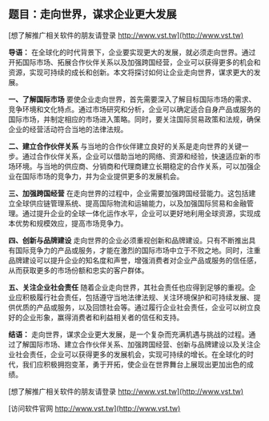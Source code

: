 ## **题目：走向世界，谋求企业更大发展**

[想了解推广相关软件的朋友请登录 http://www.vst.tw](http://www.vst.tw)

**导语：**
在全球化的时代背景下，企业要实现更大的发展，就必须走向世界。通过开拓国际市场、拓展合作伙伴关系以及加强跨国经营，企业可以获得更多的机会和资源，实现可持续的成长和创新。本文将探讨如何让企业走向世界，谋求更大的发展。

**一、了解国际市场**
要使企业走向世界，首先需要深入了解目标国际市场的需求、竞争环境和文化特点。通过市场研究和分析，企业可以确定适合自身产品或服务的国际市场，并制定相应的市场进入策略。同时，要关注国际贸易政策和法规，确保企业的经营活动符合当地的法律法规。

**二、建立合作伙伴关系**
与当地的合作伙伴建立良好的关系是走向世界的关键一步。通过合作伙伴关系，企业可以借助当地的网络、资源和经验，快速适应新的市场环境。与当地的供应商、分销商和代理商建立长期稳定的合作关系，可以加强企业在国际市场的竞争力，并为企业提供更多的发展机会。

**三、加强跨国经营**
在走向世界的过程中，企业需要加强跨国经营能力。这包括建立全球供应链管理系统、提高国际物流和运输能力，以及加强国际贸易和金融管理。通过提升企业的全球一体化运作水平，企业可以更好地利用全球资源，实现成本优势和规模效应，提高市场竞争力。

**四、创新与品牌建设**
走向世界的企业必须重视创新和品牌建设。只有不断推出具有国际竞争力的产品或服务，才能在激烈的国际市场中立于不败之地。同时，注重品牌建设可以提升企业的知名度和声誉，增强消费者对企业产品或服务的信任感，从而获取更多的市场份额和忠实的客户群体。

**五、关注企业社会责任**
随着企业走向世界，其社会责任也应得到足够的重视。企业应积极履行社会责任，包括遵守当地法律法规、关注环境保护和可持续发展、提供优质的产品或服务，以及回馈社会等。通过履行企业社会责任，企业可以树立良好的企业形象，赢得消费者和利益相关者的信任和支持。

**结语：**
走向世界，谋求企业更大发展，是一个复杂而充满机遇与挑战的过程。通过了解国际市场、建立合作伙伴关系、加强跨国经营、创新与品牌建设以及关注企业社会责任，企业可以获得更多的发展机会，实现可持续的增长。在全球化的时代，我们应积极拥抱变革，勇于开拓，使企业在世界舞台上展现出更加出色的成绩。

[想了解推广相关软件的朋友请登录 http://www.vst.tw](http://www.vst.tw)


[访问软件官网 http://www.vst.tw](http://www.vst.tw)

